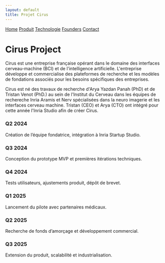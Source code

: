 ```yaml
---
layout: default
title: Projet Cirus
---
```


<div class="background" style="background-image: url('{{ site.baseurl }}/assets/images/face.png');">
  <div class="nav-links">
    <a href="{{ site.baseurl }}">Home</a>
    <a href="{{ site.baseurl }}/about.html">Produit</a>
    <a href="{{ site.baseurl }}/projects.html">Technologie</a>
    <a href="{{ site.baseurl }}/gallery.html">Founders</a>
    <a href="{{ site.baseurl }}/contact.html">Contact</a>
  </div>
  <h1>Cirus Project</h1>
  <p>Cirus est une entreprise française opérant dans le domaine des interfaces cerveau-machine (BCI) et de l'intelligence artificielle. L'entreprise développe et commercialise des plateformes de recherche et les modèles de fondations associés pour les besoins spécifiques des entreprises.
</p>
<p>
    Cirus est né des travaux de recherche d'Arya Yazdan Panah (PhD) et de Tristan Venot (PhD.) au sein de l'Institut du Cerveau dans les équipes de rechereche Inria Aramis et Nerv spécialisées dans la neuro imagerie et les interfaces cerveau machine. Tristan (CEO) et Arya (CTO) ont intégré pour cette année l'Inria Studio afin de créer Cirus.</p>
<div class="roadmap-container">
  <div class="vertical-line"></div>

  <div class="milestone" style="top: 0%;">
    <h3>Q2 2024</h3>
    <p>Création de l’équipe fondatrice, intégration à Inria Startup Studio.</p>
  </div>

  <div class="milestone" style="top: 20%;">
    <h3>Q3 2024</h3>
    <p>Conception du prototype MVP et premières itérations techniques.</p>
  </div>

  <div class="milestone" style="top: 40%;">
    <h3>Q4 2024</h3>
    <p>Tests utilisateurs, ajustements produit, dépôt de brevet.</p>
  </div>

  <div class="milestone" style="top: 60%;">
    <h3>Q1 2025</h3>
    <p>Lancement du pilote avec partenaires médicaux.</p>
  </div>

  <div class="milestone" style="top: 80%;">
    <h3>Q2 2025</h3>
    <p>Recherche de fonds d’amorçage et développement commercial.</p>
  </div>

  <div class="milestone" style="top: 100%;">
    <h3>Q3 2025</h3>
    <p>Extension du produit, scalabilité et industrialisation.</p>
  </div>
</div>

</div>



